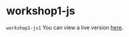 # workshop1-js
`workshop1-js1`
You can view a live version [here](https://med-nizar.github.io/workshop1-js/).
